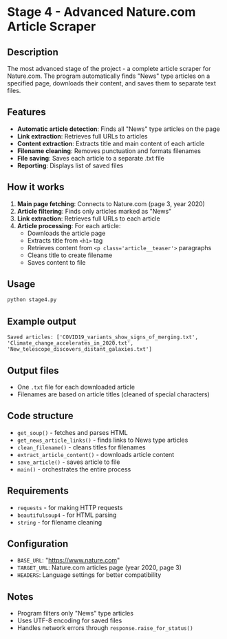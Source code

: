 # Stage 4 - Advanced Nature.com Article Scraper

## Description
The most advanced stage of the project - a complete article scraper for Nature.com. The program automatically finds "News" type articles on a specified page, downloads their content, and saves them to separate text files.

## Features
- **Automatic article detection**: Finds all "News" type articles on the page
- **Link extraction**: Retrieves full URLs to articles
- **Content extraction**: Extracts title and main content of each article
- **Filename cleaning**: Removes punctuation and formats filenames
- **File saving**: Saves each article to a separate .txt file
- **Reporting**: Displays list of saved files

## How it works
1. **Main page fetching**: Connects to Nature.com (page 3, year 2020)
2. **Article filtering**: Finds only articles marked as "News"
3. **Link extraction**: Retrieves full URLs to each article
4. **Article processing**: For each article:
   - Downloads the article page
   - Extracts title from `<h1>` tag
   - Retrieves content from `<p class='article__teaser'>` paragraphs
   - Cleans title to create filename
   - Saves content to file

## Usage
```bash
python stage4.py
```

## Example output
```
Saved articles: ['COVID19_variants_show_signs_of_merging.txt', 'Climate_change_accelerates_in_2020.txt', 'New_telescope_discovers_distant_galaxies.txt']
```

## Output files
- One `.txt` file for each downloaded article
- Filenames are based on article titles (cleaned of special characters)

## Code structure
- `get_soup()` - fetches and parses HTML
- `get_news_article_links()` - finds links to News type articles
- `clean_filename()` - cleans titles for filenames
- `extract_article_content()` - downloads article content
- `save_article()` - saves article to file
- `main()` - orchestrates the entire process

## Requirements
- `requests` - for making HTTP requests
- `beautifulsoup4` - for HTML parsing
- `string` - for filename cleaning

## Configuration
- `BASE_URL`: "https://www.nature.com"
- `TARGET_URL`: Nature.com articles page (year 2020, page 3)
- `HEADERS`: Language settings for better compatibility

## Notes
- Program filters only "News" type articles
- Uses UTF-8 encoding for saved files
- Handles network errors through `response.raise_for_status()`